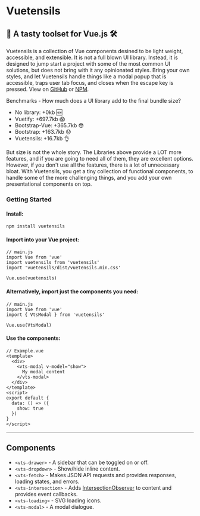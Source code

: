# Vuetensils

## 🍴 A tasty toolset for Vue.js 🛠

Vuetensils is a collection of Vue components desined to be light weight, accessible, and extensible. It is not a full blown UI library. Instead, it is designed to jump start a project with some of the most common UI solutions, but does not bring with it any opinionated styles. Bring your own styles, and let Vuetensils handle things like a modal popup that is accessible, traps user tab focus, and closes when the escape key is pressed. View on [GitHub](https://github.com/Stegosource/vuetensils) or [NPM](https://www.npmjs.com/package/vuetensils).

Benchmarks - How much does a UI library add to the final bundle size?

- No library: +0kb 🆕
- Vuetify: +697.7kb 😱
- Bootstrap-Vue: +365.7kb 😳
- Bootstrap: +163.7kb 😞
- Vuetensils: +16.7kb 👌

But size is not the whole story. The Libraries above provide a LOT more features, and if you are going to need all of them, they are excellent options. However, if you don't use all the features, there is a lot of unnecessary bloat. With Vuetensils, you get a tiny collection of functional components, to handle some of the more challenging things, and you add your own presentational components on top.

### Getting Started

#### Install:

`npm install vuetensils`

#### Import into your Vue project:

```
// main.js
import Vue from 'vue'
import vuetensils from 'vuetensils'
import 'vuetensils/dist/vuetensils.min.css'

Vue.use(vuetensils)
```

#### Alternatively, import just the components you need:

```
// main.js
import Vue from 'vue'
import { VtsModal } from 'vuetensils'

Vue.use(VtsModal)
```

#### Use the components:

```
// Example.vue
<template>
  <div>
    <vts-modal v-model="show">
      My modal content
    </vts-modal>
  </div>
</template>
<script>
export default {
  data: () => ({
    show: true
  })
}
</script>
```

---

## Components

- `<vts-drawer>` - A sidebar that can be toggled on or off.
- `<vts-dropdown>` - Show/hide inline content.
- `<vts-fetch>` - Makes JSON API requests and provides responses, loading states, and errors.
- `<vts-intersection>` - Adds [IntersectionObserver](https://developer.mozilla.org/en-US/docs/Web/API/IntersectionObserver) to content and provides event callbacks.
- `<vts-loading>` - SVG loading icons.
- `<vts-modal>` - A modal dialogue.
